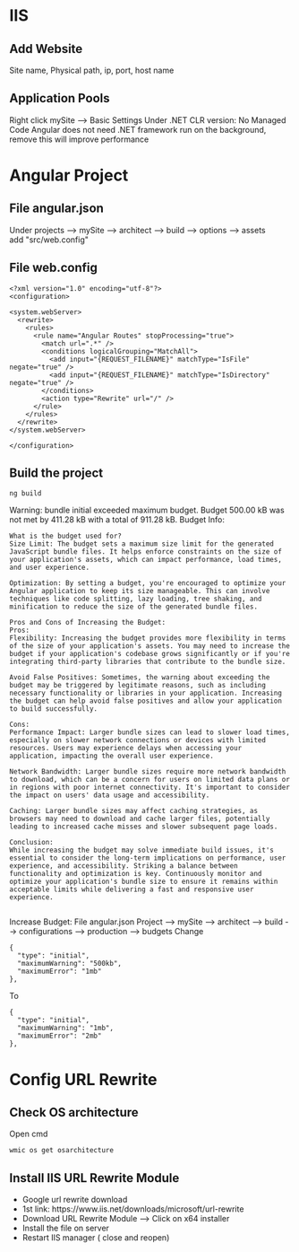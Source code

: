 # IIS
## Add Website
Site name, Physical path, ip, port, host name
## Application Pools
Right click mySite --> Basic Settings
Under .NET CLR version: No Managed Code
Angular does not need .NET framework run on the background, remove this will improve performance

# Angular Project
## File angular.json
Under projects --> mySite --> architect --> build --> options --> assets <br>
add "src/web.config"



## File web.config
```
<?xml version="1.0" encoding="utf-8"?>
<configuration>

<system.webServer>
  <rewrite>
    <rules>
      <rule name="Angular Routes" stopProcessing="true">
        <match url=".*" />
        <conditions logicalGrouping="MatchAll">
          <add input="{REQUEST_FILENAME}" matchType="IsFile" negate="true" />
          <add input="{REQUEST_FILENAME}" matchType="IsDirectory" negate="true" />
        </conditions>
        <action type="Rewrite" url="/" />
      </rule>
    </rules>
  </rewrite>
</system.webServer>

</configuration>
```

## Build the project
```
ng build
```
Warning: bundle initial exceeded maximum budget. Budget 500.00 kB was not met by 411.28 kB with a total of 911.28 kB.
Budget Info:
```
What is the budget used for?
Size Limit: The budget sets a maximum size limit for the generated JavaScript bundle files. It helps enforce constraints on the size of your application's assets, which can impact performance, load times, and user experience.

Optimization: By setting a budget, you're encouraged to optimize your Angular application to keep its size manageable. This can involve techniques like code splitting, lazy loading, tree shaking, and minification to reduce the size of the generated bundle files.

Pros and Cons of Increasing the Budget:
Pros:
Flexibility: Increasing the budget provides more flexibility in terms of the size of your application's assets. You may need to increase the budget if your application's codebase grows significantly or if you're integrating third-party libraries that contribute to the bundle size.

Avoid False Positives: Sometimes, the warning about exceeding the budget may be triggered by legitimate reasons, such as including necessary functionality or libraries in your application. Increasing the budget can help avoid false positives and allow your application to build successfully.

Cons:
Performance Impact: Larger bundle sizes can lead to slower load times, especially on slower network connections or devices with limited resources. Users may experience delays when accessing your application, impacting the overall user experience.

Network Bandwidth: Larger bundle sizes require more network bandwidth to download, which can be a concern for users on limited data plans or in regions with poor internet connectivity. It's important to consider the impact on users' data usage and accessibility.

Caching: Larger bundle sizes may affect caching strategies, as browsers may need to download and cache larger files, potentially leading to increased cache misses and slower subsequent page loads.

Conclusion:
While increasing the budget may solve immediate build issues, it's essential to consider the long-term implications on performance, user experience, and accessibility. Striking a balance between functionality and optimization is key. Continuously monitor and optimize your application's bundle size to ensure it remains within acceptable limits while delivering a fast and responsive user experience.


```
Increase Budget:
File angular.json
Project --> mySite --> architect --> build --> configurations --> production --> budgets
Change
```
{
  "type": "initial",
  "maximumWarning": "500kb",
  "maximumError": "1mb"
},
```
To
```
{
  "type": "initial",
  "maximumWarning": "1mb",
  "maximumError": "2mb"
},
```

# Config URL Rewrite
## Check OS architecture
Open cmd
```
wmic os get osarchitecture
```
## Install IIS URL Rewrite Module
<ul>
  <li>Google url rewrite download</li>
  <li>1st link: https://www.iis.net/downloads/microsoft/url-rewrite</li>
  <li>Download URL Rewrite Module --> Click on x64 installer</li>
  <li>Install the file on server</li>
  <li>Restart IIS manager ( close and reopen)</li>
</ul>








